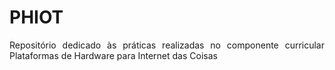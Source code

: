 <h1>PHIOT</h1>

<p align=justify>Repositório dedicado às práticas realizadas no componente curricular Plataformas de Hardware para Internet das Coisas</p>
